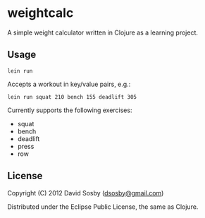 # weightcalc

A simple weight calculator written in Clojure as a learning project.

## Usage

```
lein run
```

Accepts a workout in key/value pairs, e.g.:

```
lein run squat 210 bench 155 deadlift 305
```

Currently supports the following exercises:

* squat
* bench
* deadlift
* press
* row

## License

Copyright (C) 2012 David Sosby (dsosby@gmail.com)

Distributed under the Eclipse Public License, the same as Clojure.
